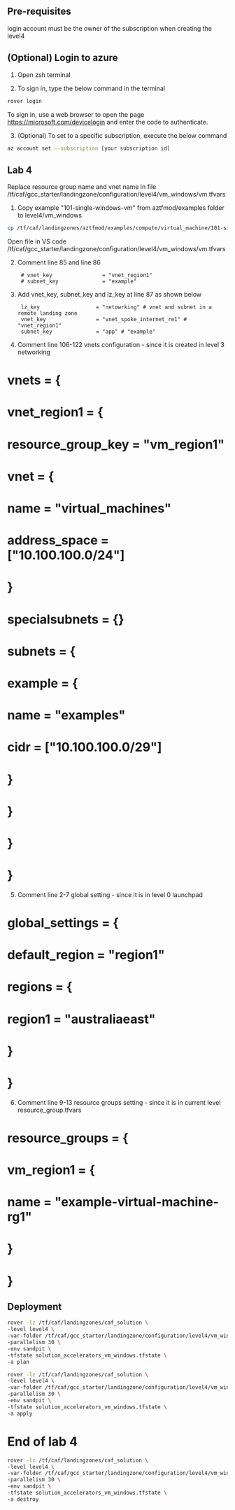 

## Pre-requisites

login account must be the owner of the subscription when creating the level4

## (Optional) Login to azure

1. Open zsh terminal

2. To sign in, type the below command in the terminal
```bash
rover login
```
To sign in, use a web browser to open the page https://microsoft.com/devicelogin and enter the code to authenticate.

3. (Optional) To set to a specific subscription, execute the below command
```bash
az account set --subscription [your subscription id] 
```


## Lab 4
Replace resource group name and vnet name in file 
/tf/caf/gcc_starter/landingzone/configuration/level4/vm_windows/vm.tfvars


1. Copy example "101-single-windows-vm" from aztfmod/examples folder to level4/vm_windows

```bash
cp /tf/caf/landingzones/aztfmod/examples/compute/virtual_machine/101-single-windows-vm/configuration.tfvars /tf/caf/gcc_starter/landingzone/configuration/level4/vm_windows/vm.tfvars
```

Open file in VS code
/tf/caf/gcc_starter/landingzone/configuration/level4/vm_windows/vm.tfvars


2. Comment line 85 and line 86

        # vnet_key                = "vnet_region1"
        # subnet_key              = "example"

3. Add vnet_key, subnet_key and lz_key at line 87 as shown below

        lz_key                  = "netowrking" # vnet and subnet in a remote landing zone        
        vnet_key                = "vnet_spoke_internet_re1" # "vnet_region1"
        subnet_key              = "app" # "example"


4. Comment line 106-122 vnets configuration - since it is created in level 3 networking

# vnets = {
#   vnet_region1 = {
#     resource_group_key = "vm_region1"
#     vnet = {
#       name          = "virtual_machines"
#       address_space = ["10.100.100.0/24"]
#     }
#     specialsubnets = {}
#     subnets = {
#       example = {
#         name = "examples"
#         cidr = ["10.100.100.0/29"]
#       }
#     }

#   }
# }

5. Comment line 2-7 global setting - since it is in level 0 launchpad

# global_settings = {
#   default_region = "region1"
#   regions = {
#     region1 = "australiaeast"
#   }
# }

6. Comment line 9-13 resource groups setting - since it is in current level resource_group.tfvars

# resource_groups = {
#   vm_region1 = {
#     name = "example-virtual-machine-rg1"
#   }
# }

## Deployment

```bash
rover -lz /tf/caf/landingzones/caf_solution \
-level level4 \
-var-folder /tf/caf/gcc_starter/landingzone/configuration/level4/vm_windows \
-parallelism 30 \
-env sandpit \
-tfstate solution_accelerators_vm_windows.tfstate \
-a plan
```

```bash
rover -lz /tf/caf/landingzones/caf_solution \
-level level4 \
-var-folder /tf/caf/gcc_starter/landingzone/configuration/level4/vm_windows \
-parallelism 30 \
-env sandpit \
-tfstate solution_accelerators_vm_windows.tfstate \
-a apply
```

# End of lab 4

```bash
rover -lz /tf/caf/landingzones/caf_solution \
-level level4 \
-var-folder /tf/caf/gcc_starter/landingzone/configuration/level4/vm_windows \
-parallelism 30 \
-env sandpit \
-tfstate solution_accelerators_vm_windows.tfstate \
-a destroy
```
